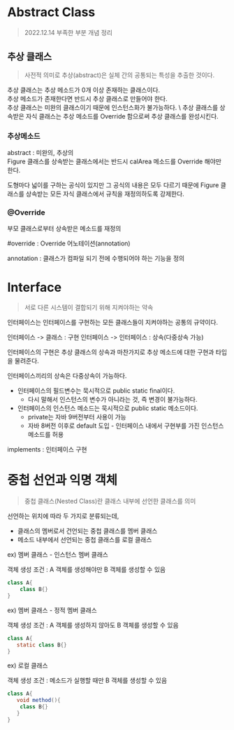 # Abstract Class
> 2022.12.14
> 부족한 부분 개념 정리

## 추상 클래스
> 사전적 의미로 추상(abstract)은 실체 간의 공통되는 특성을 추출한 것이다.

추상 클래스는 추상 메소드가 0개 이상 존재하는 클래스이다. \
추상 메소드가 존재한다면 반드시 추상 클래스로 만들어야 한다. \
추상 클래스는 미완의 클래스이기 때문에 인스턴스화가 불가능하다. \ 
추상 클래스를 상속받은 자식 클래스는 추상 메소드를 Override 함으로써 추상 클래스를 완성시킨다.


### 추상메소드
abstract : 미완의, 추상의 \
Figure 클래스를 상속받는 클래스에서는 반드시 calArea 메소드를 Override 해야만 한다. 

도형마다 넓이를 구하는 공식이 있지만 그 공식의 내용은 모두 다르기 때문에 Figure 클래스를 상속받는 모든 자식 클래스에서 규칙을 재정의하도록 강제한다. 


### @Override
부모 클래스로부터 상속받은 메소드를 재정의 

#override : Override 어노테이션(annotation) 

annotation : 클래스가 컴파일 되기 전에 수행되어야 하는 기능을 정의 

# Interface
> 서로 다른 시스템이 결합되기 위해 지켜야하는 약속 

인터페이스는 인터페이스를 구현하는 모든 클래스들이 지켜야하는 공통의 규약이다.

인터페이스 -> 클래스 : 구현
인터페이스 -> 인터페이스 : 상속(다중상속 가능)

인터페이스의 구현은 추상 클래스의 상속과 마찬가지로 추상 메소드에 대한 구현과 타입을 물려준다. 

인터페이스끼리의 상속은 다중상속이 가능하다.

- 인터페이스의 필드변수는 묵시적으로 public static final이다.
    - 다시 말해서 인스턴스의 변수가 아니라는 것, 즉 변경이 불가능하다.
- 인터페이스의 인스턴스 메소드는 묵시적으로 public static 메소드이다.
  -  private는 자바 9버전부터 사용이 가능
  -  자바 8버전 이후로 default 도입 
         - 인터페이스 내에서 구현부를 가진 인스턴스 메소드를 허용

implements : 인터페이스 구현

# 중첩 선언과 익명 객체
> 중첩 클래스(Nested Class)란 클래스 내부에 선언한 클래스를 의미

선언하는 위치에 따라 두 가지로 분류되는데, 
- 클래스의 멤버로서 건언되는 중첩 클래스를 멤버 클래스
- 메소드 내부에서 선언되는 중첩 클래스를 로컬 클래스 
  
ex) 멤버 클래스 - 인스턴스 멤버 클래스

객체 생성 조건 : A 객체를 생성해야만 B 객체를 생성할 수 있음

```Java
class A{
    class B{}
}
```

ex) 멤버 클래스 - 정적 멤버 클래스

객체 생성 조건 : A 객체를 생성하지 않아도 B 객체를 생성할 수 있음
```Java
class A{
   static class B{}
}
```
ex) 로컬 클래스 

객체 생성 조건 : 메소드가 실행할 때만 B 객체를 생성할 수 있음 
```Java
class A{
   void method(){
    class B{}
   }
}
```






